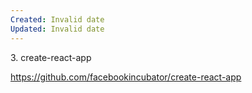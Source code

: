 ```yaml
---
Created: Invalid date
Updated: Invalid date
---
```

3. create-react-app

https://github.com/facebookincubator/create-react-app